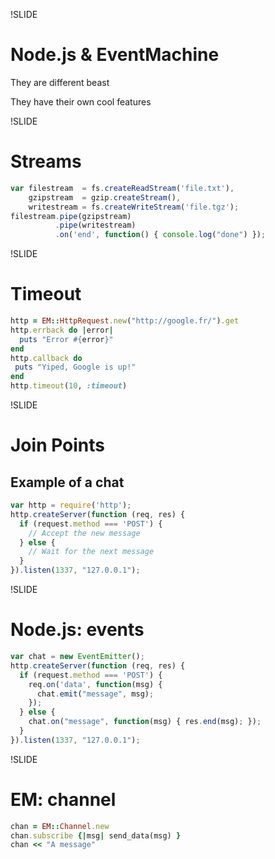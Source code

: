 !SLIDE
# Node.js & EventMachine #

They are different beast

They have their own cool features

!SLIDE
# Streams #

```js
var filestream  = fs.createReadStream('file.txt'),
    gzipstream  = gzip.createStream(),
    writestream = fs.createWriteStream('file.tgz');
filestream.pipe(gzipstream)
          .pipe(writestream)
          .on('end', function() { console.log("done") }); 
```

!SLIDE
# Timeout #

```ruby
http = EM::HttpRequest.new("http://google.fr/").get 
http.errback do |error|
  puts "Error #{error}"
end
http.callback do
 puts "Yiped, Google is up!"
end
http.timeout(10, :timeout)
```

!SLIDE
# Join Points #
## Example of a chat ##

```js
var http = require('http');
http.createServer(function (req, res) {
  if (request.method === 'POST') {
    // Accept the new message
  } else {
    // Wait for the next message
  }
}).listen(1337, "127.0.0.1");
```

!SLIDE
# Node.js: events #

```js
var chat = new EventEmitter();
http.createServer(function (req, res) {
  if (request.method === 'POST') {
    req.on('data', function(msg) {
      chat.emit("message", msg);
    });
  } else {
    chat.on("message", function(msg) { res.end(msg); }); 
  }
}).listen(1337, "127.0.0.1");
```

!SLIDE
# EM: channel #

```ruby
chan = EM::Channel.new
chan.subscribe {|msg| send_data(msg) } 
chan << "A message"
```

